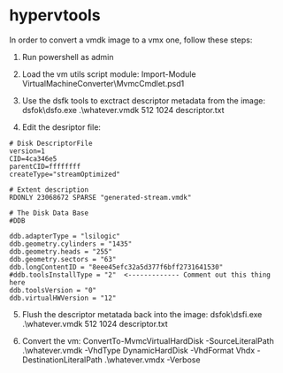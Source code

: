 # hypervtools
In order to convert a vmdk image to a vmx one, follow these steps:

1. Run powershell as admin

2. Load the vm utils script module: 
	Import-Module VirtualMachineConverter\MvmcCmdlet.psd1

3. Use the dsfk tools to exctract descriptor metadata from the image:
	dsfok\dsfo.exe .\whatever.vmdk 512 1024 descriptor.txt

4. Edit the desriptor file:
~~~~
# Disk DescriptorFile
version=1
CID=4ca346e5
parentCID=ffffffff
createType="streamOptimized"

# Extent description
RDONLY 23068672 SPARSE "generated-stream.vmdk"

# The Disk Data Base
#DDB

ddb.adapterType = "lsilogic"
ddb.geometry.cylinders = "1435"
ddb.geometry.heads = "255"
ddb.geometry.sectors = "63"
ddb.longContentID = "8eee45efc32a5d377f6bff2731641530"
#ddb.toolsInstallType = "2"  <------------- Comment out this thing here
ddb.toolsVersion = "0"
ddb.virtualHWVersion = "12"
~~~~

5. Flush the descriptor metatada back into the image:
	dsfok\dsfi.exe .\whatever.vmdk 512 1024 descriptor.txt

6. Convert the vm:
	ConvertTo-MvmcVirtualHardDisk -SourceLiteralPath .\whatever.vmdk -VhdType DynamicHardDisk -VhdFormat Vhdx -DestinationLiteralPath .\whatever.vmdx -Verbose

